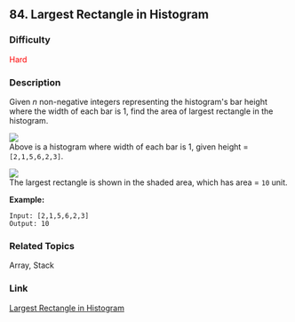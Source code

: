 ## 84. Largest Rectangle in Histogram
### Difficulty

 <font color=red>Hard</font>

### Description

Given _n_ non-negative integers representing the histogram's bar height where
the width of each bar is 1, find the area of largest rectangle in the
histogram.



![](https://assets.leetcode.com/uploads/2018/10/12/histogram.png)  
Above is a histogram where width of each bar is 1, given height =
`[2,1,5,6,2,3]`.



![](https://assets.leetcode.com/uploads/2018/10/12/histogram_area.png)  
The largest rectangle is shown in the shaded area, which has area = `10` unit.



**Example:**
            Input: [2,1,5,6,2,3]    Output: 10    


### Related Topics

Array, Stack


### Link
[Largest Rectangle in Histogram](https://leetcode.com/problems/largest-rectangle-in-histogram)
